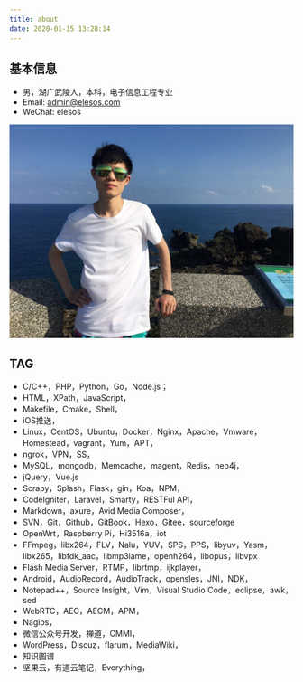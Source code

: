 ```yaml
---
title: about
date: 2020-01-15 13:28:14
---
```

## 基本信息
- 男，湖广武陵人，本科，电子信息工程专业
- Email: admin@elesos.com
- WeChat: elesos

![](/images/people/author_1.jpg)
## TAG
- C/C++，PHP，Python，Go，Node.js；
- HTML，XPath，JavaScript，
- Makefile，Cmake，Shell，
- iOS推送，
- Linux，CentOS，Ubuntu，Docker，Nginx，Apache，Vmware，Homestead，vagrant，Yum，APT，
- ngrok，VPN，SS，
- MySQL，mongodb，Memcache，magent，Redis，neo4j，
- jQuery，Vue.js
- Scrapy，Splash，Flask，gin，Koa，NPM，
- CodeIgniter，Laravel，Smarty，RESTFul API，
- Markdown，axure，Avid Media Composer，
- SVN，Git，Github，GitBook，Hexo，Gitee，sourceforge
- OpenWrt，Raspberry Pi，Hi3516a，iot
- FFmpeg，libx264，FLV，Nalu，YUV，SPS，PPS，libyuv，Yasm， libx265，libfdk_aac，libmp3lame，openh264，libopus，libvpx
- Flash Media Server，RTMP，librtmp，ijkplayer，
- Android，AudioRecord，AudioTrack，opensles，JNI，NDK，
- Notepad++，Source Insight，Vim，Visual Studio Code，eclipse，awk，sed
- WebRTC，AEC，AECM，APM，
- Nagios，
- 微信公众号开发，禅道，CMMI，
- WordPress，Discuz，flarum，MediaWiki，
- 知识图谱
- 坚果云，有道云笔记，Everything，
































